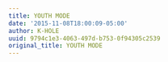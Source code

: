 ```yaml
---
title: YOUTH MODE
date: '2015-11-08T18:00:09-05:00'
author: K-HOLE
uuid: 9794c1e3-4063-497d-b753-0f94305c2539
original_title: YOUTH MODE
---
```


